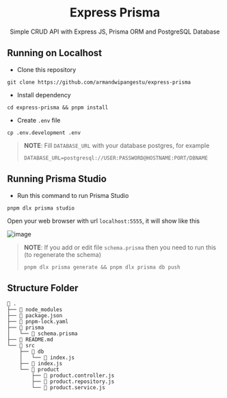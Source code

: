 <h1 align="center">Express Prisma</h1>
<p align="center">Simple CRUD API with Express JS, Prisma ORM and PostgreSQL Database</p>

## Running on Localhost

-   Clone this repository

```shell
git clone https://github.com/armandwipangestu/express-prisma
```

-   Install dependency

```shell
cd express-prisma && pnpm install
```

-   Create `.env` file

```shell
cp .env.development .env
```

> **NOTE**:
> Fill `DATABASE_URL` with your database postgres, for example
>
> ```
> DATABASE_URL=postgresql://USER:PASSWORD@HOSTNAME:PORT/DBNAME
> ```

## Running Prisma Studio

-   Run this command to run Prisma Studio

```shell
pnpm dlx prisma studio
```

Open your web browser with url `localhost:5555`, it will show like this

![image](https://github.com/armandwipangestu/express-prisma/assets/64394320/00d70e37-8b5b-456a-8a4d-c65062cc3abe)

> **NOTE**: If you add or edit file `schema.prisma` then you need to run this (to regenerate the schema)
>
> ```shell
> pnpm dlx prisma generate && pnpm dlx prisma db push
> ```

## Structure Folder

```
 .
├──  node_modules
├──  package.json
├──  pnpm-lock.yaml
├──  prisma
│   └──  schema.prisma
├──  README.md
└──  src
    ├──  db
    │   └──  index.js
    ├──  index.js
    └──  product
        ├──  product.controller.js
        ├──  product.repository.js
        └──  product.service.js
```
